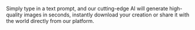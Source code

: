 Simply type in a text prompt, and our cutting-edge AI will generate high-quality images in seconds, instantly download your creation or share it with the world directly from our platform.
